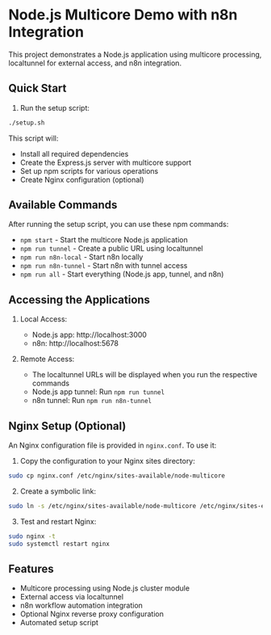 # Node.js Multicore Demo with n8n Integration

This project demonstrates a Node.js application using multicore processing, localtunnel for external access, and n8n integration.

## Quick Start

1. Run the setup script:
```bash
./setup.sh
```

This script will:
- Install all required dependencies
- Create the Express.js server with multicore support
- Set up npm scripts for various operations
- Create Nginx configuration (optional)

## Available Commands

After running the setup script, you can use these npm commands:

- `npm start` - Start the multicore Node.js application
- `npm run tunnel` - Create a public URL using localtunnel
- `npm run n8n-local` - Start n8n locally
- `npm run n8n-tunnel` - Start n8n with tunnel access
- `npm run all` - Start everything (Node.js app, tunnel, and n8n)

## Accessing the Applications

1. Local Access:
   - Node.js app: http://localhost:3000
   - n8n: http://localhost:5678

2. Remote Access:
   - The localtunnel URLs will be displayed when you run the respective commands
   - Node.js app tunnel: Run `npm run tunnel`
   - n8n tunnel: Run `npm run n8n-tunnel`

## Nginx Setup (Optional)

An Nginx configuration file is provided in `nginx.conf`. To use it:

1. Copy the configuration to your Nginx sites directory:
```bash
sudo cp nginx.conf /etc/nginx/sites-available/node-multicore
```

2. Create a symbolic link:
```bash
sudo ln -s /etc/nginx/sites-available/node-multicore /etc/nginx/sites-enabled/
```

3. Test and restart Nginx:
```bash
sudo nginx -t
sudo systemctl restart nginx
```

## Features

- Multicore processing using Node.js cluster module
- External access via localtunnel
- n8n workflow automation integration
- Optional Nginx reverse proxy configuration
- Automated setup script
